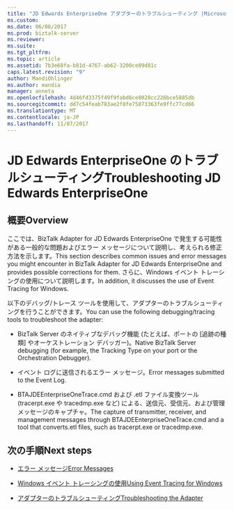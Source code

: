 ```yaml
---
title: "JD Edwards EnterpriseOne アダプターのトラブルシューティング |Microsoft ドキュメント"
ms.custom: 
ms.date: 06/08/2017
ms.prod: biztalk-server
ms.reviewer: 
ms.suite: 
ms.tgt_pltfrm: 
ms.topic: article
ms.assetid: 7b3e68fa-b81d-4767-ab62-3200ce89d81c
caps.latest.revision: "9"
author: MandiOhlinger
ms.author: mandia
manager: anneta
ms.openlocfilehash: 4d46fd3375f49f9fabd6ce8028cc226bce5885db
ms.sourcegitcommit: dd7c54feab783ae2f8fe75873363fe9ffc77cd66
ms.translationtype: MT
ms.contentlocale: ja-JP
ms.lasthandoff: 11/07/2017
---
```

# <a name="troubleshooting-jd-edwards-enterpriseone"></a><span data-ttu-id="37a7c-102">JD Edwards EnterpriseOne のトラブルシューティング</span><span class="sxs-lookup"><span data-stu-id="37a7c-102">Troubleshooting JD Edwards EnterpriseOne</span></span>

## <a name="overview"></a><span data-ttu-id="37a7c-103">概要</span><span class="sxs-lookup"><span data-stu-id="37a7c-103">Overview</span></span>
<span data-ttu-id="37a7c-104">ここでは、BizTalk Adapter for JD Edwards EnterpriseOne で発生する可能性がある一般的な問題およびエラー メッセージについて説明し、考えられる修正方法を示します。</span><span class="sxs-lookup"><span data-stu-id="37a7c-104">This section describes common issues and error messages you might encounter in BizTalk Adapter for JD Edwards EnterpriseOne and provides possible corrections for them.</span></span> <span data-ttu-id="37a7c-105">さらに、Windows イベント トレーシングの使用について説明します。</span><span class="sxs-lookup"><span data-stu-id="37a7c-105">In addition, it discusses the use of Event Tracing for Windows.</span></span>  
  
 <span data-ttu-id="37a7c-106">以下のデバッグ/トレース ツールを使用して、アダプターのトラブルシューティングを行うことができます。</span><span class="sxs-lookup"><span data-stu-id="37a7c-106">You can use the following debugging/tracing tools to troubleshoot the adapter:</span></span>  
  
-   <span data-ttu-id="37a7c-107">BizTalk Server のネイティブなデバッグ機能 (たとえば、ポートの [追跡の種類] やオーケストレーション デバッガー)。</span><span class="sxs-lookup"><span data-stu-id="37a7c-107">Native BizTalk Server debugging (for example, the Tracking Type on your port or the Orchestration Debugger).</span></span>  
  
-   <span data-ttu-id="37a7c-108">イベント ログに送信されるエラー メッセージ。</span><span class="sxs-lookup"><span data-stu-id="37a7c-108">Error messages submitted to the Event Log.</span></span>  
  
-   <span data-ttu-id="37a7c-109">BTAJDEEnterpriseOneTrace.cmd および .etl ファイル変換ツール (tracerpt.exe や tracedmp.exe など) による、送信元、受信元、および管理メッセージのキャプチャ。</span><span class="sxs-lookup"><span data-stu-id="37a7c-109">The capture of transmitter, receiver, and management messages through BTAJDEEnterpriseOneTrace.cmd and a tool that converts.etl files, such as tracerpt.exe or tracedmp.exe.</span></span>  
  
## <a name="next-steps"></a><span data-ttu-id="37a7c-110">次の手順</span><span class="sxs-lookup"><span data-stu-id="37a7c-110">Next steps</span></span>
  
-   [<span data-ttu-id="37a7c-111">エラー メッセージ</span><span class="sxs-lookup"><span data-stu-id="37a7c-111">Error Messages</span></span>](../core/error-messages1.md)  
  
-   [<span data-ttu-id="37a7c-112">Windows イベント トレーシングの使用</span><span class="sxs-lookup"><span data-stu-id="37a7c-112">Using Event Tracing for Windows</span></span>](../core/using-event-tracing-for-windows4.md)  
  
-   [<span data-ttu-id="37a7c-113">アダプターのトラブルシューティング</span><span class="sxs-lookup"><span data-stu-id="37a7c-113">Troubleshooting the Adapter</span></span>](../core/troubleshooting-the-adapter1.md)